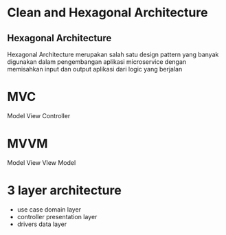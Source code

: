 # Clean and Hexagonal Architecture

## Hexagonal Architecture

Hexagonal Architecture merupakan salah satu design pattern yang banyak digunakan dalam pengembangan aplikasi microservice dengan memisahkan input dan output aplikasi dari logic yang berjalan

# MVC

Model View Controller

# MVVM

Model View VIew Model

# 3 layer architecture

- use case domain layer
- controller presentation layer
- drivers data layer
